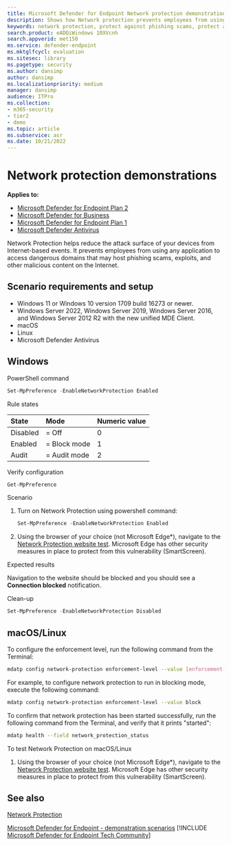 ```yaml
---
title: Microsoft Defender for Endpoint Network protection demonstrations
description: Shows how Network protection prevents employees from using any application to access dangerous domains that may host phishing scams, exploits, and other malicious content on the Internet.
keywords: network protection, protect against phishing scams, protect against exploits, protect against malicious content, demonstration 
search.product: eADQiWindows 10XVcnh
search.appverid: met150
ms.service: defender-endpoint
ms.mktglfcycl: evaluation
ms.sitesec: library
ms.pagetype: security
ms.author: dansimp
author: dansimp
ms.localizationpriority: medium
manager: dansimp
audience: ITPro
ms.collection:
- m365-security
- tier2
- demo
ms.topic: article
ms.subservice: asr
ms.date: 10/21/2022
---
```


# Network protection demonstrations

**Applies to:**

- [Microsoft Defender for Endpoint Plan 2](https://go.microsoft.com/fwlink/p/?linkid=2154037)
- [Microsoft Defender for Business](https://www.microsoft.com/security/business/endpoint-security/microsoft-defender-business)
- [Microsoft Defender for Endpoint Plan 1](https://go.microsoft.com/fwlink/p/?linkid=2154037)
- [Microsoft Defender Antivirus](/microsoft-365/security/defender-endpoint/microsoft-defender-antivirus-windows)

Network Protection helps reduce the attack surface of your devices from Internet-based events. It prevents employees from using any application to access dangerous domains that may host phishing scams, exploits, and other malicious content on the Internet.

## Scenario requirements and setup

- Windows 11 or Windows 10 version 1709 build 16273 or newer.
- Windows Server 2022, Windows Server 2019, Windows Server 2016, and Windows Server 2012 R2 with the new unified MDE Client.
- macOS
- Linux
- Microsoft Defender Antivirus

## Windows

PowerShell command

```powershell
Set-MpPreference -EnableNetworkProtection Enabled
```

Rule states

|State | Mode| Numeric value |
|:---|:---|:---|
| Disabled | = Off | 0 |
| Enabled | = Block mode | 1 |
| Audit | = Audit mode | 2 |

Verify configuration

```powershell
Get-MpPreference
```

Scenario

1. Turn on Network Protection using powershell command:

   ```powershell
   Set-MpPreference -EnableNetworkProtection Enabled
   ```

2. Using the browser of your choice (not Microsoft Edge*), navigate to the [Network Protection website test](https://smartscreentestratings2.net/). Microsoft Edge has other security measures in place to protect from this vulnerability (SmartScreen).

Expected results

Navigation to the website should be blocked and you should see a **Connection blocked** notification.

Clean-up

```powershell
Set-MpPreference -EnableNetworkProtection Disabled
```

## macOS/Linux

To configure the enforcement level, run the following command from the Terminal:


```bash
mdatp config network-protection enforcement-level --value [enforcement-level]
```

For example, to configure network protection to run in blocking mode, execute the following command:


```bash
mdatp config network-protection enforcement-level --value block
```

To confirm that network protection has been started successfully, run the following command from the Terminal, and verify that it prints "started":


```bash
mdatp health --field network_protection_status
```

To test Network Protection on macOS/Linux

1. Using the browser of your choice (not Microsoft Edge*), navigate to the [Network Protection website test](https://smartscreentestratings2.net/). Microsoft Edge has other security measures in place to protect from this vulnerability (SmartScreen).

## See also

[Network Protection](network-protection.md)

[Microsoft Defender for Endpoint - demonstration scenarios](defender-endpoint-demonstrations.md)
[!INCLUDE [Microsoft Defender for Endpoint Tech Community](../../includes/defender-mde-techcommunity.md)]
